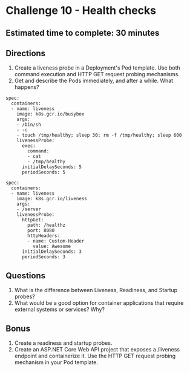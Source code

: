 # Challenge 10 - Health checks
## Estimated time to complete: 30 minutes

## Directions
1. Create a liveness probe in a Deployment's Pod template.  Use both command execution and HTTP GET request probing mechanisms.
2. Get and describe the Pods immediately, and after a while.  What happens?

```
spec:
  containers:
  - name: liveness
    image: k8s.gcr.io/busybox
    args:
    - /bin/sh
    - -c
    - touch /tmp/healthy; sleep 30; rm -f /tmp/healthy; sleep 600
    livenessProbe:
      exec:
        command:
        - cat
        - /tmp/healthy
      initialDelaySeconds: 5
      periodSeconds: 5
```

```
spec:
  containers:
  - name: liveness
    image: k8s.gcr.io/liveness
    args:
    - /server
    livenessProbe:
      httpGet:
        path: /healthz
        port: 8080
        httpHeaders:
        - name: Custom-Header
          value: Awesome
      initialDelaySeconds: 3
      periodSeconds: 3
```

## Questions
1. What is the difference between Liveness, Readiness, and Startup probes?
2. What would be a good option for container applications that require external systems or services?  Why?

## Bonus
1. Create a readiness and startup probes.
1. Create an ASP.NET Core Web API project that exposes a /liveness endpoint and containerize it.  Use the HTTP GET request probing mechanism in your Pod template.